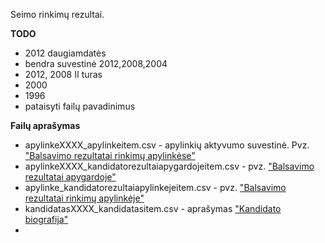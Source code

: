 Seimo rinkimų rezultai.

**TODO**

   * 2012 daugiamdatės
   * bendra suvestinė 2012,2008,2004  
   * 2012, 2008 II turas
   * 2000
   * 1996
   * pataisyti failų pavadinimus

**Failų aprašymas**

   + apylinkeXXXX_apylinkeitem.csv - apylinkių aktyvumo suvestinė. Pvz. ["Balsavimo rezultatai rinkimų apylinkėse"][1]
   + apylinkeXXXX_kandidatorezultaiapygardojeitem.csv - pvz. ["Balsavimo rezultatai apygardoje"][1] 
   + apylinke_kandidatorezultaiapylinkejeitem.csv - pvz. ["Balsavimo rezultatai rinkimų apylinkėje"][2]
   + kandidatasXXXX_kandidatasitem.csv - aprašymas ["Kandidato biografija"][3]
   + 

[1]: http://www.vrk.lt/2012_seimo_rinkimai/output_lt/rezultatai_vienmand_apygardose/rezultatai_vienmanate_apygarda7215aktyvumasdesc1turas.html
[2]: http://www.vrk.lt/2012_seimo_rinkimai/output_lt/rezultatai_vienmand_apygardose/rezultatai_apylinke219704visodesc1turas.html
[3]: http://www.vrk.lt/rinkimai/416_lt/Kandidatai/Kandidatas67066/Kandidato67066Anketa.html
